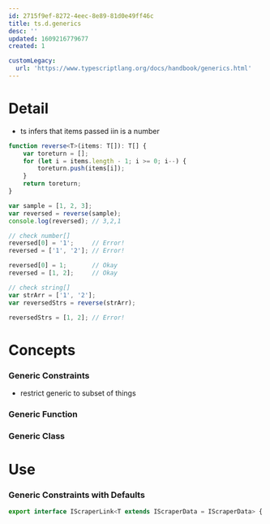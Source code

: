 ```yaml
---
id: 2715f9ef-8272-4eec-8e89-81d0e49ff46c
title: ts.d.generics
desc: ''
updated: 1609216779677
created: 1

customLegacy:
  url: 'https://www.typescriptlang.org/docs/handbook/generics.html'
---
```


# Detail

- ts infers that items passed iin is a number
```ts
function reverse<T>(items: T[]): T[] {
    var toreturn = [];
    for (let i = items.length - 1; i >= 0; i--) {
        toreturn.push(items[i]);
    }
    return toreturn;
}

var sample = [1, 2, 3];
var reversed = reverse(sample);
console.log(reversed); // 3,2,1

// check number[]
reversed[0] = '1';     // Error!
reversed = ['1', '2']; // Error!

reversed[0] = 1;       // Okay
reversed = [1, 2];     // Okay

// check string[]
var strArr = ['1', '2'];
var reversedStrs = reverse(strArr);

reversedStrs = [1, 2]; // Error!
```

# Concepts

### Generic Constraints
- restrict generic to subset of things

### Generic Function

### Generic Class

# Use
### Generic Constraints with Defaults

```ts
export interface IScraperLink<T extends IScraperData = IScraperData> {

```
